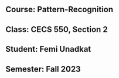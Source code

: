 ## Course: Pattern-Recognition 
## Class: CECS 550, Section 2
## Student:  Femi Unadkat
## Semester: Fall 2023
